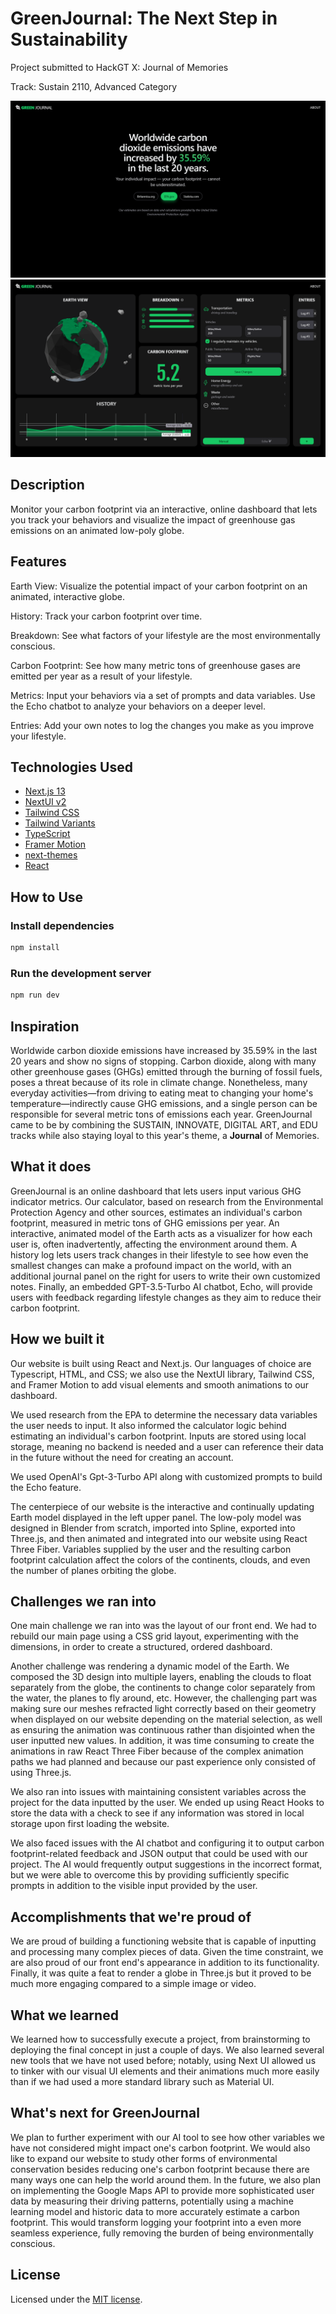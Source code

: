 # GreenJournal: The Next Step in Sustainability

Project submitted to HackGT X: Journal of Memories

Track: Sustain 2110, Advanced Category

![Screenshot (1256)](/assets/Screenshot_1256.png)
![Screenshot (1257)](/assets/Screenshot_1257.png)

## Description

Monitor your carbon footprint via an interactive, online dashboard that lets you track your behaviors and visualize the impact of greenhouse gas emissions on an animated low-poly globe.

## Features

Earth View: Visualize the potential impact of your carbon footprint on an animated, interactive globe.

History: Track your carbon footprint over time.

Breakdown: See what factors of your lifestyle are the most environmentally conscious.

Carbon Footprint: See how many metric tons of greenhouse gases are emitted per year as a result of your lifestyle.

Metrics: Input your behaviors via a set of prompts and data variables. Use the Echo chatbot to analyze your behaviors on a deeper level.

Entries: Add your own notes to log the changes you make as you improve your lifestyle.

## Technologies Used

- [Next.js 13](https://nextjs.org/docs/getting-started)
- [NextUI v2](https://nextui.org/)
- [Tailwind CSS](https://tailwindcss.com/)
- [Tailwind Variants](https://tailwind-variants.org)
- [TypeScript](https://www.typescriptlang.org/)
- [Framer Motion](https://www.framer.com/motion/)
- [next-themes](https://github.com/pacocoursey/next-themes)
- [React](https://react.dev/)

## How to Use

### Install dependencies

```bash
npm install
```

### Run the development server

```bash
npm run dev
```

## Inspiration
Worldwide carbon dioxide emissions have increased by 35.59% in the last 20 years and show no signs of stopping. Carbon dioxide, along with many other greenhouse gases (GHGs) emitted through the burning of fossil fuels, poses a threat because of its role in climate change. Nonetheless, many everyday activities—from driving to eating meat to changing your home's temperature—indirectly cause GHG emissions, and a single person can be responsible for several metric tons of emissions each year. GreenJournal came to be by combining the SUSTAIN, INNOVATE, DIGITAL ART, and EDU tracks while also staying loyal to this year's theme, a **Journal** of Memories.

## What it does
GreenJournal is an online dashboard that lets users input various GHG indicator metrics. Our calculator, based on research from the Environmental Protection Agency and other sources, estimates an individual's carbon footprint, measured in metric tons of GHG emissions per year. An interactive, animated model of the Earth acts as a visualizer for how each user is, often inadvertently, affecting the environment around them. A history log lets users track changes in their lifestyle to see how even the smallest changes can make a profound impact on the world, with an additional journal panel on the right for users to write their own customized notes. Finally, an embedded GPT-3.5-Turbo AI chatbot, Echo, will provide users with feedback regarding lifestyle changes as they aim to reduce their carbon footprint.

## How we built it
Our website is built using React and Next.js. Our languages of choice are Typescript, HTML, and CSS; we also use the NextUI library, Tailwind CSS, and Framer Motion to add visual elements and smooth animations to our dashboard.

We used research from the EPA to determine the necessary data variables the user needs to input. It also informed the calculator logic behind estimating an individual's carbon footprint. Inputs are stored using local storage, meaning no backend is needed and a user can reference their data in the future without the need for creating an account.

We used OpenAI's Gpt-3-Turbo API along with customized prompts to build the Echo feature. 

The centerpiece of our website is the interactive and continually updating Earth model displayed in the left upper panel. The low-poly model was designed in Blender from scratch, imported into Spline, exported into Three.js, and then animated and integrated into our website using React Three Fiber. Variables supplied by the user and the resulting carbon footprint calculation affect the colors of the continents, clouds, and even the number of planes orbiting the globe.

## Challenges we ran into
One main challenge we ran into was the layout of our front end. We had to rebuild our main page using a CSS grid layout, experimenting with the dimensions, in order to create a structured, ordered dashboard.

Another challenge was rendering a dynamic model of the Earth. We composed the 3D design into multiple layers, enabling the clouds to float separately from the globe, the continents to change color separately from the water, the planes to fly around, etc. However, the challenging part was making sure our meshes refracted light correctly based on their geometry when displayed on our website depending on the material selection, as well as ensuring the animation was continuous rather than disjointed when the user inputted new values. In addition, it was time consuming to create the animations in raw React Three Fiber because of the complex animation paths we had planned and because our past experience only consisted of using Three.js.

We also ran into issues with maintaining consistent variables across the project for the data inputted by the user. We ended up using React Hooks to store the data with a check to see if any information was stored in local storage upon first loading the website.

We also faced issues with the AI chatbot and configuring it to output carbon footprint-related feedback and JSON output that could be used with our project. The AI would frequently output suggestions in the incorrect format, but we were able to overcome this by providing sufficiently specific prompts in addition to the visible input provided by the user.

## Accomplishments that we're proud of
We are proud of building a functioning website that is capable of inputting and processing many complex pieces of data. Given the time constraint, we are also proud of our front end's appearance in addition to its functionality. Finally, it was quite a feat to render a globe in Three.js but it proved to be much more engaging compared to a simple image or video.

## What we learned
We learned how to successfully execute a project, from brainstorming to deploying the final concept in just a couple of days. We also learned several new tools that we have not used before; notably, using Next UI allowed us to tinker with our visual UI elements and their animations much more easily than if we had used a more standard library such as Material UI.

## What's next for GreenJournal
We plan to further experiment with our AI tool to see how other variables we have not considered might impact one's carbon footprint. We would also like to expand our website to study other forms of environmental conservation besides reducing one's carbon footprint because there are many ways one can help the world around them. In the future, we also plan on implementing the Google Maps API to provide more sophisticated user data by measuring their driving patterns, potentially using a machine learning model and historic data to more accurately estimate a carbon footprint. This would transform logging your footprint into a even more seamless experience, fully removing the burden of being environmentally conscious.

## License

Licensed under the [MIT license](https://github.com/nextui-org/next-app-template/blob/main/LICENSE).
